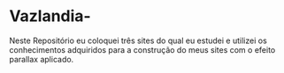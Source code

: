 # Vazlandia-
Neste Repositório eu coloquei três sites do qual eu estudei e utilizei os conhecimentos adquiridos para a construção do meus sites com o efeito parallax aplicado.
